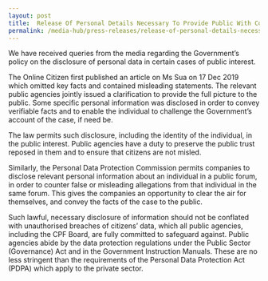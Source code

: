 ```yaml
---
layout: post
title:  Release Of Personal Details Necessary To Provide Public With Correct And Relevant Facts
permalink: /media-hub/press-releases/release-of-personal-details-necessary-to-provide-public-with-correct-and-relevant-facts
---
```


We have received queries from the media regarding the Government’s policy on the disclosure of personal data in certain cases of public interest.

The Online Citizen first published an article on Ms Sua on 17 Dec 2019 which omitted key facts and contained misleading statements. The relevant public agencies jointly issued a clarification to provide the full picture to the public. Some specific personal information was disclosed in order to convey verifiable facts and to enable the individual to challenge the Government’s account of the case, if need be.    

The law permits such disclosure, including the identity of the individual, in the public interest. Public agencies have a duty to preserve the public trust reposed in them and to ensure that citizens are not misled. 

Similarly, the Personal Data Protection Commission permits companies to disclose relevant personal information about an individual in a public forum, in order to counter false or misleading allegations from that individual in the same forum. This gives the companies an opportunity to clear the air for themselves, and convey the facts of the case to the public.

Such lawful, necessary disclosure of information should not be conflated with unauthorised breaches of citizens’ data, which all public agencies, including the CPF Board, are fully committed to safeguard against. Public agencies abide by the data protection regulations under the Public Sector (Governance) Act and in the Government Instruction Manuals. These are no less stringent than the requirements of the Personal Data Protection Act (PDPA) which apply to the private sector.

